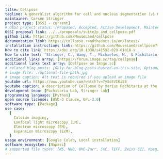 ```yaml
---
title: Cellpose
tagline: A generalist algorithm for cell and nucleus segmentation (v1.0) that can be optimized for your own data (v2.0) and perform image restoration (v3.0).
maintainer: Carsen Stringer
project type: [OSSI - current]
# OSSI project status: [Proposed, Accepted, Active Development, Maintenance]
OSSI proposal link: ../../proposals/suite2p_and_cellpose.pdf
github link: https://github.com/MouseLand/cellpose
documentation link: https://cellpose.readthedocs.io/en/latest/
installation instructions link: https://github.com/MouseLand/cellpose?tab=readme-ov-file#installation
how to cite link: https://doi.org/10.1038/s41592-020-01018-x
how to cite text: "Stringer, C., Wang, T., Michaelos, M., & Pachitariu, M. (2021). Cellpose: a generalist algorithm for cellular segmentation. Nature methods, 18(1), 100-106."
additional links array: [https://forum.image.sc/tag/cellpose]
additional links text array: [Cellpose on Image.sc]
# related blog posts: [Only-for-blog-posts-hosted-on-this-site, Optional-file-name]
# image file: ./optional-file-path.jpg
# image caption: Alt text is required if you upload an image file
youtube url: https://www.youtube.com/watch?v=7y9d4VIKiS8
youtube caption: A description of Cellpose by Marius Pachitariu at the annual Janelia symposium in Jan 2020.
development team: [Pachitariu Lab, Stringer Lab]
programming language: [Python]
open source license: [BSD-3 Clause, GPL-2.0]
software type: [Package]
use case:
  [
    Calcium imaging,
    Confocal light microscopy (LM),
    Electron microscopy (EM),
    Expansion microscopy (ExM),
  ]
usage environment: [Google Colab, Local installation]
software ecosystem: [Napari]
# supported file types: [N5, NWB, OME-Zarr, SWC, TIFF, Zeiss CZI, mpeg, avi]
---
```


